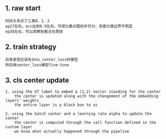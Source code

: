## 1. raw start
    时间关系训了三类0、1、2
    ep27左右，acc达到0.9左右，可视化散点图初步可分，但是分类边界不明显
    ep30左右，可以观察到散点在聚拢


## 2. train strategy
    后来发现应该先训no_center_loss的模型
    然后用center_loss模型fine-tune


## 3. cls center update
    1. using the GT label to embed a (1,2) vector standing for the center
        the center is updated along with the changement of the embedding layers' weights
        the entire layer is a black box to us

    2. using the batch center and a learning rate alpha to update the center
        the center is computed through the call function defined in the custom layer
        we know what actually happened through the pipeline